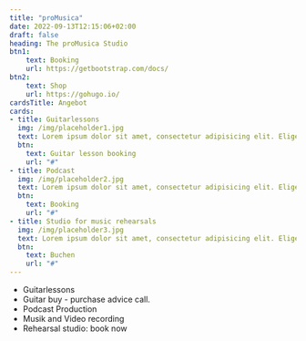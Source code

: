 ```yaml
---
title: "proMusica"
date: 2022-09-13T12:15:06+02:00
draft: false
heading: The proMusica Studio
btn1: 
    text: Booking
    url: https://getbootstrap.com/docs/
btn2: 
    text: Shop
    url: https://gohugo.io/
cardsTitle: Angebot
cards:
- title: Guitarlessons
  img: /img/placeholder1.jpg
  text: Lorem ipsum dolor sit amet, consectetur adipisicing elit. Eligendi voluptates tenetur cumque. Sequi soluta iste aspernatur nihil
  btn:
    text: Guitar lesson booking
    url: "#"
- title: Podcast
  img: /img/placeholder2.jpg
  text: Lorem ipsum dolor sit amet, consectetur adipisicing elit. Eligendi voluptates tenetur cumque. Sequi soluta iste aspernatur nihil
  btn:
    text: Booking
    url: "#"
- title: Studio for music rehearsals
  img: /img/placeholder3.jpg
  text: Lorem ipsum dolor sit amet, consectetur adipisicing elit. Eligendi voluptates tenetur cumque. Sequi soluta iste aspernatur nihil
  btn:
    text: Buchen
    url: "#"
---
```


- Guitarlessons
- Guitar buy - purchase advice call.
- Podcast Production 
- Musik and Video recording
- Rehearsal studio: book now

